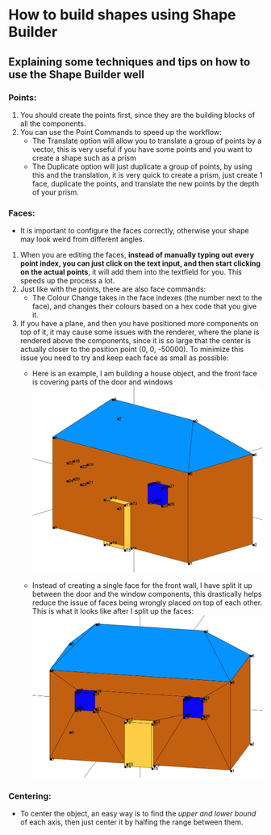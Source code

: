 # How to build shapes using Shape Builder
## Explaining some techniques and tips on how to use the Shape Builder well

### Points:
1. You should create the points first, since they are the building blocks of all the components. 
2. You can use the Point Commands to speed up the workflow:
    - The Translate option will allow you to translate a group of points by a vector, this is very useful if you have some points and you want to create a shape such as a prism
    - The Duplicate option will just duplicate a group of points, by using this and the translation, it is very quick to create a prism, just create 1 face, duplicate the points, and translate the new points by the depth of your prism.

### Faces:
- It is important to configure the faces correctly, otherwise your shape may look weird from different angles.
1. When you are editing the faces, **instead of manually typing out every point index, you can just click on the text input, and then start clicking on the actual points**, it will add them into the textfield for you. This speeds up the process a lot.
2. Just like with the points, there are also face commands:
    - The Colour Change takes in the face indexes (the number next to the face), and changes their colours based on a hex code that you give it.
3. If you have a plane, and then you have positioned more components on top of it, it may cause some issues with the renderer, where the plane is rendered above the components, since it is so large that the center is actually closer to the position point (0, 0, -50000). To minimize this issue you need to try and keep each face as small as possible:
    - Here is an example, I am building a house object, and the front face is covering parts of the door and windows
    ![House Disjointed Faces](https://github.com/AryaaSk/3D-Engine/blob/master/Research/HouseJoinedFace.png?raw=true)

    - Instead of creating a single face for the front wall, I have split it up between the door and the window components, this drastically helps reduce the issue of faces being wrongly placed on top of each other. This is what it looks like after I split up the faces:\
    ![House Disjointed Faces](https://github.com/AryaaSk/3D-Engine/blob/master/Research/HouseDisjointedFaces.png?raw=true)

### Centering:
- To center the object, an easy way is to find the *upper and lower bound* of each axis, then just center it by halfing the range between them.
